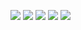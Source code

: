 [![](https://raw.githubusercontent.com/yasuflatland-lf/profile-summary-card-output/master/profile-summary-card-vn7n24fzkqoutput/vue/0-profile-details.svg)](https://github.com/yasuflatland-lf/yasuflatland-lf)
[![](https://raw.githubusercontent.com/yasuflatland-lf/profile-summary-card-output/master/profile-summary-card-output/vue/1-repos-per-language.svg)](https://github.com/yasuflatland-lf/yasuflatland-lf) [![](https://raw.githubusercontent.com/yasuflatland-lf/profile-summary-card-output/master/profile-summary-card-output/vue/2-most-commit-language.svg)](https://github.com/yasuflatland-lf/yasuflatland-lf)
[![](https://raw.githubusercontent.com/yasuflatland-lf/profile-summary-card-output/master/profile-summary-card-output/vue/3-stats.svg)](https://github.com/yasuflatland-lf/yasuflatland-lf) [![](https://raw.githubusercontent.com/yasuflatland-lf/profile-summary-card-output/master/profile-summary-card-output/vue/4-productive-time.svg)](https://github.com/yasuflatland-lf/yasuflatland-lf)

